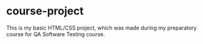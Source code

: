 # course-project
This is my basic HTML/CSS project, which was made during my preparatory course for QA Software Testing course.
